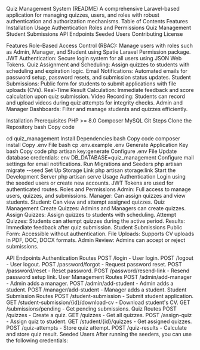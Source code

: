Quiz Management System (README)
A comprehensive Laravel-based application for managing quizzes, users, and roles with robust authentication and authorization mechanisms.
Table of Contents
Features
Installation
Usage
Authentication
Roles and Permissions
Quiz Management
Student Submissions
API Endpoints
Seeded Users
Contributing
License

Features
Role-Based Access Control (RBAC): Manage users with roles such as Admin, Manager, and Student using Spatie Laravel Permission package.
JWT Authentication: Secure login system for all users using JSON Web Tokens.
Quiz Assignment and Scheduling: Assign quizzes to students with scheduling and expiration logic.
Email Notifications: Automated emails for password setup, password resets, and submission status updates.
Student Submissions: Public form for students to submit applications with file uploads (CVs).
Real-Time Result Calculation: Immediate feedback and score calculation upon quiz submission.
Video Recording: Students can record and upload videos during quiz attempts for integrity checks.
Admin and Manager Dashboards: Filter and manage students and quizzes efficiently.

Installation
Prerequisites
PHP >= 8.0
Composer
MySQL
Git
Steps
Clone the Repository
bash
Copy code

cd quiz_management
Install Dependencies
bash
Copy code
composer install
Copy .env File
bash
cp .env.example .env
Generate Application Key
bash
Copy code
php artisan key:generate
Configure .env File
Update database credentials:
env
DB_DATABASE=quiz_management
Configure mail settings for email notifications.
Run Migrations and Seeders
php artisan migrate --seed
Set Up Storage Link
php artisan storage:link
Start the Development Server
php artisan serve
Usage
Authentication
Login using the seeded users or create new accounts.
JWT Tokens are used for authenticated routes.
Roles and Permissions
Admin: Full access to manage users, quizzes, and submissions.
Manager: Can assign quizzes and view students.
Student: Can view and attempt assigned quizzes.
Quiz Management
Create Quizzes: Admins and Managers can create quizzes.
Assign Quizzes: Assign quizzes to students with scheduling.
Attempt Quizzes: Students can attempt quizzes during the active period.
Results: Immediate feedback after quiz submission.
Student Submissions
Public Form: Accessible without authentication.
File Uploads: Supports CV uploads in PDF, DOC, DOCX formats.
Admin Review: Admins can accept or reject submissions.

API Endpoints
Authentication Routes
POST /login - User login.
POST /logout - User logout.
POST /password/forgot - Request password reset.
POST /password/reset - Reset password.
POST /password/resend-link - Resend password setup link.
User Management Routes
POST /admin/add-manager - Admin adds a manager.
POST /admin/add-student - Admin adds a student.
POST /manager/add-student - Manager adds a student.
Student Submission Routes
POST /student-submission - Submit student application.
GET /student-submission/{id}/download-cv - Download student's CV.
GET /submissions/pending - Get pending submissions.
Quiz Routes
POST /quizzes - Create a quiz.
GET /quizzes - Get all quizzes.
POST /assign-quiz - Assign quiz to student.
GET /student/{id}/quizzes - Get assigned quizzes.
POST /quiz-attempts - Store quiz attempt.
POST /quiz-results - Calculate and store quiz result.
Seeded Users
After running the seeders, you can use the following credentials:
